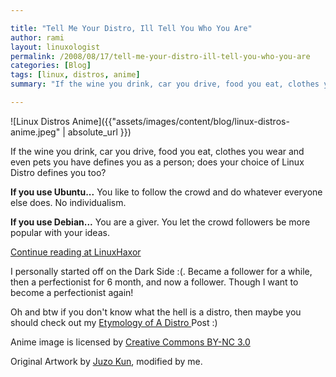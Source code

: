 ```yaml
---

title: "Tell Me Your Distro, Ill Tell You Who You Are"
author: rami
layout: linuxologist
permalink: /2008/08/17/tell-me-your-distro-ill-tell-you-who-you-are
categories: [Blog]
tags: [linux, distros, anime]
summary: "If the wine you drink, car you drive, food you eat, clothes you wear and even pets you have defines you as a person; does your choice of Linux Distro defines you too?"

---
```



![Linux Distros Anime]({{"assets/images/content/blog/linux-distros-anime.jpeg" | absolute_url }})

If the wine you drink, car you drive, food you eat, clothes you wear and even pets you have defines you as a person; does your choice of Linux Distro defines you too?

**If you use Ubuntu...** You like to follow the crowd and do whatever everyone else does. No individualism.

**If you use Debian...** You are a giver. You let the crowd followers be more popular with your ideas.

[Continue reading at LinuxHaxor](http://www.linuxhaxor.net/2008/08/14/does-this-distro-make-me-look-fat/)

I personally started off on the Dark Side :(. Became a follower for a while, then a perfectionist for 6 month, and now a follower. Though I want to become a perfectionist again!

Oh and btw if you don't know what the hell is a distro, then maybe you should check out my [Etymology of A Distro ](/2009/03/11/etymology-of-an-open-source-appproject) Post :)

Anime image is licensed by [Creative Commons BY-NC 3.0](http://creativecommons.org/licenses/by-nc/3.0/)

Original Artwork by [Juzo Kun](http://juzo-kun.deviantart.com/art/Linux-tan-Lineart-23093548), modified by me.
